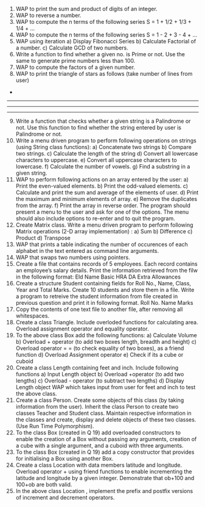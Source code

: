 1. WAP to print the sum and product of digits of an integer.
2. WAP to reverse a number.
3. WAP to compute the n terms of the following series
S = 1 + 1/2 + 1/3 + 1/4 + ...
4. WAP to compute the n terms of the following series
S = 1 - 2 + 3 - 4 + ...
5. WAP using iteration
a) Display Fibonacci Series
b) Calculate Factorial of a number.
c) Calculate GCD of two numbers.
6. Write a function to find whether a given no. is Prime or not. Use the same to generate prime
numbers less than 100.
7. WAP to compute the factors of a given number.
8. WAP to print the triangle of stars as follows (take number of lines from user)
*
***
*****
*******
9. Write a function that checks whether a given string is a Palindrome or not. Use this function
to find whether the string entered by user is Palindrome or not.
10. Write a menu driven program to perform following operations on strings (using String class
functions):
a) Concatenate two strings
b) Compare two strings.
c) Calculate the length of the string
d) Convert all lowercase characters to uppercase.
e) Convert all uppercase characters to lowercase.
f) Calculate the number of vowels.
g) Find a substring in a given string.
11. WAP to perform following actions on an array entered by the user:
a) Print the even-valued elements.
b) Print the odd-valued elements.
c) Calculate and print the sum and average of the elements of user.
d) Print the maximum and minimum elements of array.
e) Remove the duplicates from the array.
f) Print the array in reverse order.
The program should present a menu to the user and ask for one of the options. The menu should also include options to re-enter and to quit the program.
12. Create Matrix class. Write a menu driven program to perform following Matrix operations
(2-D array implementation) :
a) Sum
b) Difference
c) Product
d) Transpose
13. WAP that prints a table indicating the number of occurences of each alphabet in the text
entered as command line arguments.
14. WAP that swaps two numbers using pointers.
15. Create a file that contains records of 5 employees. Each record contains an employee’s
salary details. Print the information retrieved from the filw in the following format:
EId Name Basic HRA DA Extra Allowances
16. Create a structure Student containing fields for Roll No., Name, Class, Year and Total
Marks. Create 10 students and store them in a file. Write a program to retreive the student
information from file created in previous question and print it in following format.
Roll No. Name Marks
17. Copy the contents of one text file to another file, after removing all whitespaces.
18. Create a class Triangle. Include overloded functions for calculating area. Overload
assignment operator and equality operator.
19. To the above class Box add the following functions:
a) Calculate Volume
b) Overload + operator (to add two boxes length, breadth and height)
c) Overload operator = = (to check equality of two boxes), as a friend function
d) Overload Assignment operator
e) Check if its a cube or cuboid
20. Create a class Length containing feet and inch. Include following functions
a) Input Length object
b) Overload +operator (to add two lengths)
c) Overload - operator (to subtract two lengths)
d) Display Length object
WAP which takes input from user for feet and inch to test the above class.
21. Create a class Person. Create some objects of this class (by taking information from the
user). Inherit the class Person to create two classes Teacher and Student class. Maintain
respective information in the classes and create, display and delete objects of these two
classes. (Use Run Time Polymorphism).
22. To the class Box (created in Q 19) add overloaded constructors to enable the creation of a
Box without passing any arguments, creation of a cube with a single argument, and a cuboid
with three arguments.
23. To the class Box (created in Q 19) add a copy constructor that provides for initialising a Box
using another Box.
24. Create a class Location with data members latitude and longitude. Overload operator + using
friend functions to enable incrementing the latitude and longitude by a given integer. Demonstrate that ob+100 and 100+ob are both valid.
25. In the above class Location , implement the prefix and postfix versions of increment and
decrement operators.
